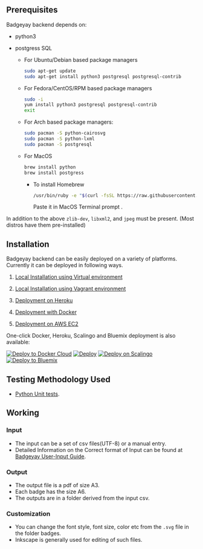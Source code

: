 ## Prerequisites

Badgeyay backend depends on:
   - python3
   - postgress SQL

        * For Ubuntu/Debian based package managers
          ```bash
          sudo apt-get update
          sudo apt-get install python3 postgresql postgresql-contrib
          ```

        * For Fedora/CentOS/RPM based package managers
          ```bash
          sudo -i
          yum install python3 postgresql postgresql-contrib
          exit
          ```

        * For Arch based package managers:
          ```bash
          sudo pacman -S python-cairosvg
          sudo pacman -S python-lxml
          sudo pacman -S postgresql
          ```
        

        * For MacOS
          ```bash
          brew install python
          brew install postgress
          ```
          * To install Homebrew 
            ```bash
            /usr/bin/ruby -e "$(curl -fsSL https://raw.githubusercontent.com/Homebrew/install/master/install)"
            ```
            Paste it in MacOS Terminal prompt .

In addition to the above `zlib-dev`, `libxml2`, and `jpeg` must be present. (Most distros have them pre-installed)

## Installation

Badgeyay backend can be easily deployed on a variety of platforms. Currently it can be deployed in following ways.

1. [Local Installation using Virtual environment](docs/installation/localvir.md)

2. [Local Installation using Vagrant environment](docs/installation/localvag.md)

3. [Deployment on Heroku](docs/installation/heroku.md)

4. [Deployment with Docker](docs/installation/docker.md)

5. [Deployment on AWS EC2](docs/installation/aws.md)

One-click Docker, Heroku, Scalingo and Bluemix deployment is also available:

[![Deploy to Docker Cloud](https://files.cloud.docker.com/images/deploy-to-dockercloud.svg)](https://cloud.docker.com/stack/deploy/?repo=https://github.com/fossasia/badgeyay) [![Deploy](https://www.herokucdn.com/deploy/button.svg)](https://heroku.com/deploy?template=https://github.com/fossasia/badgeyay/tree/development)
[![Deploy on Scalingo](https://cdn.scalingo.com/deploy/button.svg)](https://my.scalingo.com/deploy?source=https://github.com/fossasia/badgeyay#development)
[![Deploy to Bluemix](https://bluemix.net/deploy/button.png)](https://bluemix.net/deploy?repository=https://github.com/fossasia/badgeyay&branch=development)


## Testing Methodology Used

* [Python Unit tests](https://docs.python.org/3/library/unittest.html).

## Working

### Input

- The input can be a set of csv files(UTF-8) or a manual entry.
- Detailed Information on the Correct format of Input can be found at [Badgeyay User-Input Guide](http://badgeyay.com/#/guide).

### Output

- The output file is a pdf of size A3.
- Each badge has the size A6.
- The outputs are in a folder derived from the input csv.

### Customization

- You can change the font style, font size, color etc from the `.svg` file in the folder badges.
- Inkscape is generally used for editing of such files.
